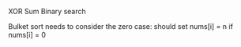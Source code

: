XOR
Sum
Binary search

Bulket sort needs to consider the zero case: should set nums[i] = n if nums[i] = 0